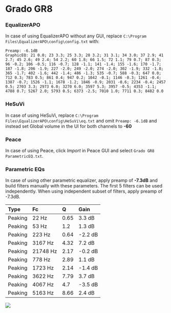 # Grado GR8

### EqualizerAPO
In case of using EqualizerAPO without any GUI, replace `C:\Program Files\EqualizerAPO\config\config.txt`
with:
```
Preamp: -6.1dB
GraphicEQ: 21 0.0; 23 3.3; 25 3.3; 28 3.2; 31 3.1; 34 3.0; 37 2.9; 41 2.7; 45 2.6; 49 2.4; 54 2.2; 60 1.8; 66 1.5; 72 1.1; 79 0.7; 87 0.3; 96 -0.2; 106 -0.5; 116 -0.7; 128 -1.1; 141 -1.4; 155 -1.6; 170 -1.7; 187 -1.8; 206 -1.9; 227 -2.0; 249 -2.0; 274 -2.0; 302 -1.9; 332 -1.8; 365 -1.7; 402 -1.6; 442 -1.4; 486 -1.3; 535 -0.7; 588 -0.3; 647 0.0; 712 0.3; 783 0.5; 861 0.4; 947 0.2; 1042 -0.1; 1146 -0.3; 1261 -0.4; 1387 -0.7; 1526 -1.1; 1678 -1.2; 1846 -0.9; 2031 -0.6; 2234 -0.4; 2457 0.5; 2703 3.3; 2973 6.0; 3270 6.0; 3597 5.3; 3957 -0.5; 4353 -1.1; 4788 0.7; 5267 2.0; 5793 0.5; 6373 -2.5; 7010 1.0; 7711 0.3; 8482 0.0
```

### HeSuVi
In case of using HeSuVi, replace `C:\Program Files\EqualizerAPO\config\HeSuVi\eq.txt` and omit `Preamp:
-6.1dB` and instead set Global volume in the UI for both channels to **-60**

### Peace
In case of using Peace, click *Import* in Peace GUI and select `Grado GR8 ParametricEQ.txt`.

### Parametric EQs
In case of using other parametric equalizer, apply preamp of **-7.3dB** and build filters manually
with these parameters. The first 5 filters can be used independently.
When using independent subset of filters, apply preamp of -7.3dB.

| Type    | Fc       |    Q | Gain    |
|:--------|:---------|:-----|:--------|
| Peaking | 22 Hz    | 0.65 | 3.3 dB  |
| Peaking | 53 Hz    | 1.2  | 1.3 dB  |
| Peaking | 223 Hz   | 0.64 | -2.2 dB |
| Peaking | 3167 Hz  | 4.32 | 7.2 dB  |
| Peaking | 21748 Hz | 2.17 | -0.2 dB |
| Peaking | 778 Hz   | 2.89 | 1.1 dB  |
| Peaking | 1723 Hz  | 2.14 | -1.4 dB |
| Peaking | 3622 Hz  | 7.79 | 3.7 dB  |
| Peaking | 4067 Hz  | 4.7  | -3.5 dB |
| Peaking | 5163 Hz  | 8.66 | 2.4 dB  |

![](https://raw.githubusercontent.com/jaakkopasanen/AutoEq/master/results/innerfidelity/sbaf-serious/Grado%20GR8/Grado%20GR8.png)